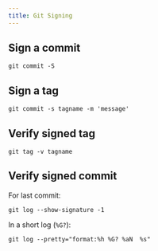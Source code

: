 ```yaml
---
title: Git Signing
---
```


## Sign a commit

```
git commit -S
```

## Sign a tag

```
git commit -s tagname -m 'message'
```

## Verify signed tag

```
git tag -v tagname
```

## Verify signed commit

For last commit:

```
git log --show-signature -1
```

In a short log (`%G?`):

```
git log --pretty="format:%h %G? %aN  %s"
```

